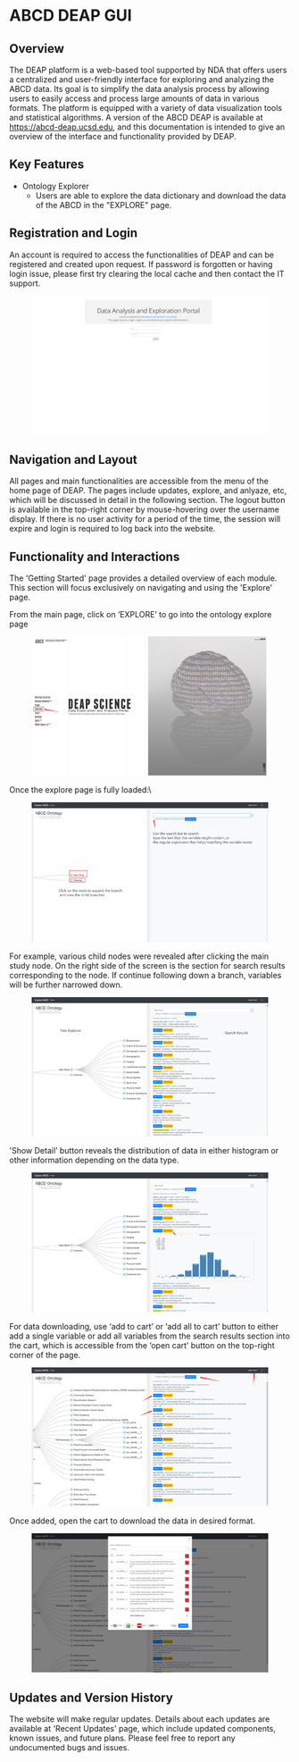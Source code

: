 # ABCD DEAP GUI

## Overview

The DEAP platform is a web-based tool supported by NDA that offers users a centralized and user-friendly interface for exploring and analyzing the ABCD data. Its goal is to simplify the data analysis process by allowing users to easily access and process large amounts of data in various formats. The platform is equipped with a variety of data visualization tools and statistical algorithms. A version of the ABCD DEAP is available at https://abcd-deap.ucsd.edu, and this documentation is intended to give an overview of the interface and functionality provided by DEAP.

## Key Features

* Ontology Explorer
  * Users are able to explore the data dictionary and download the data of the ABCD in the "EXPLORE" page.

## **Registration and Login**

An account is required to access the functionalities of DEAP and can be registered and created upon request. If password is forgotten or having login issue, please first try clearing the local cache and then contact the IT support.

<figure><img src="../../.gitbook/assets/login_page.png" alt=""><figcaption></figcaption></figure>

## Navigation and Layout

All pages and main functionalities are accessible from the menu of the home page of DEAP. The pages include updates, explore, and anlyaze, etc, which will be discussed in detail in the following section. The logout button is available in the top-right corner by mouse-hovering over the username display. If there is no user activity for a period of the time, the session will expire and login is required to log back into the website.

## Functionality and Interactions

The 'Getting Started' page provides a detailed overview of each module. This section will focus exclusively on navigating and using the 'Explore' page.

From the main page, click on ‘EXPLORE’ to go into the ontology explore page



<figure><img src="../../.gitbook/assets/Picture1.png" alt=""><figcaption></figcaption></figure>

Once the explore page is fully loaded:\


<figure><img src="../../.gitbook/assets/Picture2.png" alt=""><figcaption></figcaption></figure>

For example, various child nodes were revealed after clicking the main study node. On the right side of the screen is the section for search results corresponding to the node. If continue following down a branch, variables will be further narrowed down.&#x20;

<figure><img src="../../.gitbook/assets/Picture3.png" alt=""><figcaption></figcaption></figure>

'Show Detail’ button reveals the distribution of data in either histogram or other information depending on the data type.

<figure><img src="../../.gitbook/assets/Picture4.png" alt=""><figcaption></figcaption></figure>

For data downloading, use ‘add to cart’ or ‘add all to cart’ button to either add a single variable or add all variables from the search results section into the cart, which is accessible from the ‘open cart’ button on the top-right corner of the page.

<figure><img src="../../.gitbook/assets/Picture5.png" alt=""><figcaption></figcaption></figure>

Once added, open the cart to download the data in desired format.&#x20;

<figure><img src="../../.gitbook/assets/Picture6.png" alt=""><figcaption></figcaption></figure>

## Updates and Version History

The website will make regular updates. Details about each updates are available at 'Recent Updates' page, which include updated components, known issues, and future plans. Please feel free to report any undocumented bugs and issues.
